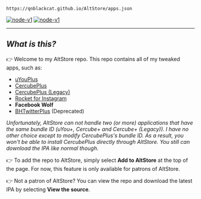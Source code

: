  `https://qnblackcat.github.io/AltStore/apps.json`

[<img src='https://img.shields.io/badge/Add to AltStore-brightgreen.svg' alt='node-v1' />](altstore://source?URL=https://raw.githubusercontent.com/qnblackcat/AltStore/gh-pages/apps.json) [<img src='https://img.shields.io/badge/View the source-blue.svg' alt='node-v1' />](https://altsource.by.lao.sb/browse/?source=https://qnblackcat.github.io/AltStore/apps.json)

-------
## _What is this?_

👉 Welcome to my AltStore repo. This repo contains all of my tweaked apps, such as:
- [uYouPlus](https://github.com/qnblackcat/uYouPlus/)
- [CercubePlus](https://github.com/qnblackcat/CercubePlus/)
- [CercubePlus (Legacy)](https://github.com/qnblackcat/CercubePlus/tree/iOS-12)
- [Rocket for Instagram](https://github.com/qnblackcat/IGSideloadFix/)
- **Facebook Wolf**
- [BHTwitterPlus](https://github.com/qnblackcat/BHTwitter-Plus_Sideloaded/) (Deprecated)

_Unfortunately, AltStore can not handle two (or more) applications that have the same bundle ID (uYou+, Cercube+ and Cercube+ (Legacy)). I have no other choice except to modify CercubePlus's bundle ID. As a result, you won't be able to install CercubePlus directly through AltStore. You still can download the IPA like normal though._

👉 To add the repo to AltStore, simply select **Add to AltStore** at the top of the page. For now, this feature is only available for patrons of AltStore.

👉 Not a patron of AltStore? You can view the repo and download the latest IPA by selecting **View the source**.
